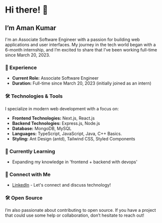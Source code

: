 # Hi there! 👋

## I’m Aman Kumar

I'm an Associate Software Engineer with a passion for building web applications and user interfaces. My journey in the tech world began with a 6-month internship, and I’m excited to share that I’ve been working full-time since March 20, 2023.

### 💼 Experience
- **Current Role:** Associate Software Engineer
- **Duration:** Full-time since March 20, 2023 (initially joined as an intern)

### 🛠️ Technologies & Tools
I specialize in modern web development with a focus on:
- **Frontend Technologies:** Next.js, React.js
- **Backend Technologies:** Express.js, Node.js
- **Database:** MongoDB, MySQL
- **Languages:** TypeScript, JavaScript, Java, C++ Basics.
- **Styling:** Ant Design (antd), Tailwind CSS, Styled Components

### 🌱 Currently Learning
- Expanding my knowledge in 'frontend + backend with devops'

<!--
### 📈 Projects
Feel free to explore some of my projects and contributions:
- [Project 1](#) - Brief description
- [Project 2](#) - Brief description
-->
### 🤝 Connect with Me
- [LinkedIn](https://www.linkedin.com/in/aman-kumar-068902186/) - Let's connect and discuss technology!
<!-- - [Twitter](#) - Follow me for tech updates and insights -->

### 🛠️ Open Source
I’m also passionate about contributing to open source. If you have a project that could use some help or collaboration, don’t hesitate to reach out!
